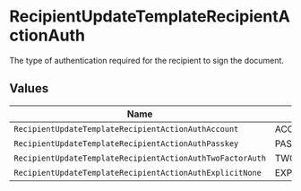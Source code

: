 # RecipientUpdateTemplateRecipientActionAuth

The type of authentication required for the recipient to sign the document.


## Values

| Name                                                      | Value                                                     |
| --------------------------------------------------------- | --------------------------------------------------------- |
| `RecipientUpdateTemplateRecipientActionAuthAccount`       | ACCOUNT                                                   |
| `RecipientUpdateTemplateRecipientActionAuthPasskey`       | PASSKEY                                                   |
| `RecipientUpdateTemplateRecipientActionAuthTwoFactorAuth` | TWO_FACTOR_AUTH                                           |
| `RecipientUpdateTemplateRecipientActionAuthExplicitNone`  | EXPLICIT_NONE                                             |